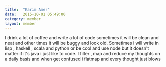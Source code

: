 ```yaml
---
title:  "Karim Amer"
date:   2015-10-01 05:49:00
category: member
layout: member
---
```


I drink a lot of coffee and write a lot of code sometimes it will be clean and neat and other times it will be buggy and look old. Sometimes i will write in lisp , haskell , scala and python or be cool and use node but it doesn't matter if it's java i just like to code. I filter , map and reduce my thoughts on a daily basis and when get confused i flatmap and every thought just blows
